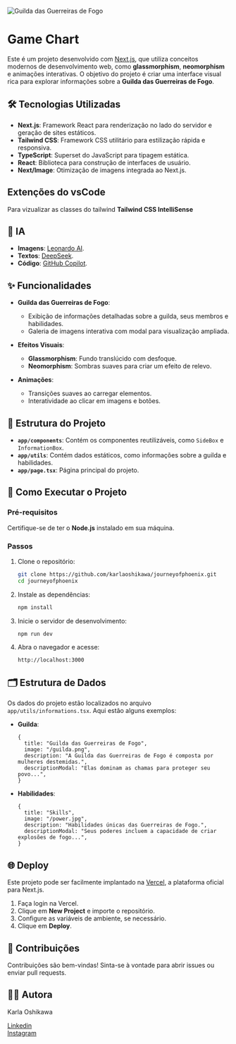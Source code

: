 ![Guilda das Guerreiras de Fogo](/deploy.png "Guilda das Guerreiras de Fogo")

# Game Chart

Este é um projeto desenvolvido com [Next.js](https://nextjs.org), que utiliza conceitos modernos de desenvolvimento web, como **glassmorphism**, **neomorphism** e animações interativas. O objetivo do projeto é criar uma interface visual rica para explorar informações sobre a **Guilda das Guerreiras de Fogo**.

## 🛠️ Tecnologias Utilizadas

- **Next.js**: Framework React para renderização no lado do servidor e geração de sites estáticos.
- **Tailwind CSS**: Framework CSS utilitário para estilização rápida e responsiva.
- **TypeScript**: Superset do JavaScript para tipagem estática.
- **React**: Biblioteca para construção de interfaces de usuário.
- **Next/Image**: Otimização de imagens integrada ao Next.js.

## Extenções do vsCode
Para vizualizar as classes do tailwind **Tailwind CSS IntelliSense**

## 🤖 IA

- **Imagens**: [Leonardo AI](https://app.leonardo.ai/).
- **Textos**: [DeepSeek](https://www.deepseek.com/).
- **Código**: [GitHub Copilot](https://github.com/features/copilot).

## ✨ Funcionalidades

- **Guilda das Guerreiras de Fogo**:
  - Exibição de informações detalhadas sobre a guilda, seus membros e habilidades.
  - Galeria de imagens interativa com modal para visualização ampliada.

- **Efeitos Visuais**:
  - **Glassmorphism**: Fundo translúcido com desfoque.
  - **Neomorphism**: Sombras suaves para criar um efeito de relevo.

- **Animações**:
  - Transições suaves ao carregar elementos.
  - Interatividade ao clicar em imagens e botões.

## 📂 Estrutura do Projeto

- **`app/components`**: Contém os componentes reutilizáveis, como `SideBox` e `InformationBox`.
- **`app/utils`**: Contém dados estáticos, como informações sobre a guilda e habilidades.
- **`app/page.tsx`**: Página principal do projeto.

## 🚀 Como Executar o Projeto

### Pré-requisitos

Certifique-se de ter o **Node.js** instalado em sua máquina.

### Passos

1. Clone o repositório:
   ```bash
   git clone https://github.com/karlaoshikawa/journeyofphoenix.git
   cd journeyofphoenix
   ```

2. Instale as dependências:
   ```bash
   npm install
   ```

3. Inicie o servidor de desenvolvimento:
   ```bash
   npm run dev
   ```

4. Abra o navegador e acesse:
   ```
   http://localhost:3000
   ```

## 🗂️ Estrutura de Dados

Os dados do projeto estão localizados no arquivo `app/utils/informations.tsx`. Aqui estão alguns exemplos:

- **Guilda**:
  ```tsx
  {
    title: "Guilda das Guerreiras de Fogo",
    image: "/guilda.png",
    description: "A Guilda das Guerreiras de Fogo é composta por mulheres destemidas.",
    descriptionModal: "Elas dominam as chamas para proteger seu povo...",
  }
  ```

- **Habilidades**:
  ```tsx
  {
    title: "Skills",
    image: "/power.jpg",
    description: "Habilidades únicas das Guerreiras de Fogo.",
    descriptionModal: "Seus poderes incluem a capacidade de criar explosões de fogo...",
  }
  ```

## 🌐 Deploy

Este projeto pode ser facilmente implantado na [Vercel](https://vercel.com/), a plataforma oficial para Next.js.

1. Faça login na Vercel.
2. Clique em **New Project** e importe o repositório.
3. Configure as variáveis de ambiente, se necessário.
4. Clique em **Deploy**.

## 🤝 Contribuições

Contribuições são bem-vindas! Sinta-se à vontade para abrir issues ou enviar pull requests.

## 👩‍💻 Autora

Karla Oshikawa

[Linkedin](https://www.linkedin.com/in/karlaoshikawa/)  
[Instagram](https://www.linkedin.com/in/karlaoshikawa/)

